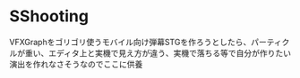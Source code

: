 # SShooting
VFXGraphをゴリゴリ使うモバイル向け弾幕STGを作ろうとしたら、パーティクルが重い、エディタ上と実機で見え方が違う、実機で落ちる等で自分が作りたい演出を作れなさそうなのでここに供養
